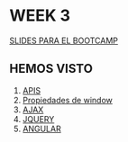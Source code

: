 <h1>WEEK 3</h1>

<a href="https://skylabcoders.github.io/bootcamp-julio2017/?full#132">SLIDES PARA EL BOOTCAMP</a>

<h2>HEMOS VISTO</h2>

<ol>
    <li><a href="https://github.com/jovihu10/skylab_bootcamp2017/blob/master/COURSE/week3/apis.md">APIS</a></li>
    <li><a href="">Propiedades de window</a></li>
    <li><a href="">AJAX</a></li>
    <li><a href="">JQUERY</a></li>
    <li><a href="https://github.com/jovihu10/skylab_bootcamp2017/blob/master/COURSE/week3/angular/angular.md">ANGULAR</a></li>
</ol>
